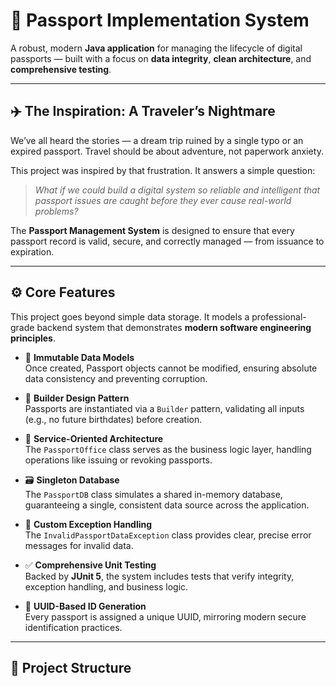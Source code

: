 # 🛂 Passport Implementation System

A robust, modern **Java application** for managing the lifecycle of digital passports — built with a focus on **data integrity**, **clean architecture**, and **comprehensive testing**.

---

## ✈️ The Inspiration: A Traveler’s Nightmare

We’ve all heard the stories — a dream trip ruined by a single typo or an expired passport. Travel should be about adventure, not paperwork anxiety.  

This project was inspired by that frustration. It answers a simple question:

> *What if we could build a digital system so reliable and intelligent that passport issues are caught before they ever cause real-world problems?*

The **Passport Management System** is designed to ensure that every passport record is valid, secure, and correctly managed — from issuance to expiration.

---

## ⚙️ Core Features

This project goes beyond simple data storage. It models a professional-grade backend system that demonstrates **modern software engineering principles**.

- 🧱 **Immutable Data Models**  
  Once created, Passport objects cannot be modified, ensuring absolute data consistency and preventing corruption.

- 🧩 **Builder Design Pattern**  
  Passports are instantiated via a `Builder` pattern, validating all inputs (e.g., no future birthdates) before creation.

- 🧠 **Service-Oriented Architecture**  
  The `PassportOffice` class serves as the business logic layer, handling operations like issuing or revoking passports.

- 🗃️ **Singleton Database**  
  The `PassportDB` class simulates a shared in-memory database, guaranteeing a single, consistent data source across the application.

- 🚨 **Custom Exception Handling**  
  The `InvalidPassportDataException` class provides clear, precise error messages for invalid data.

- ✅ **Comprehensive Unit Testing**  
  Backed by **JUnit 5**, the system includes tests that verify integrity, exception handling, and business logic.

- 🔑 **UUID-Based ID Generation**  
  Every passport is assigned a unique UUID, mirroring modern secure identification practices.

---

## 🧭 Project Structure
